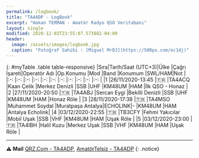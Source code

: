 ```yaml
---
permalink: /logbook/
title: "TA4ADP - LogBook"
excerpt: "Hakan TERMAN - Amatör Radyo QSO Veritabanı"
layout: single
modified: 2020-12-03T23:55:07.573882-04:00
header:
  image: /assets/images/logbook.jpg
  caption: "Fotoğraf Sahibi : [Miguel MrDJ](https://500px.com/ec1dj)"
---
```

{: #myTable .table table-responsive}
|Sıra|Tarih/Saat (UTC+3)|Ülke  |Çağrı İşareti|Operatör Adı     |Op.Konumu        |Mod     |Band  |Konumum |SWL/HAM|Not             |
|:-: |:-:               |:-:   |:-:          |:-:              |:-:              |:-:     |:-:   |:-:     |:-:    |:-:             |
|1   |26/11/2020-13:45  |:tr:  |TA4ACQ       |Kaan Çelik       |Merkez Denizli   |SSB     |UHF   |KM48UM  |HAM    |İlk QSO - Honaz |
|2   |27/11/2020-20:50  |:tr:  |TA4ABJ       |Sercan Eygi      |Bekilli Denizli  |SSB     |UHF   |KM48UM  |HAM    |Honaz Röle      |
|3   |28/11/2020-17:38  |:tr:  |TA4MSO       |Muhammet Soydal  |Muratpaşa Antalya|ECHOLINK|-     |KM48UM  |HAM    |Antalya Echolink|
|4   |03/12/2020-22:55  |:tr:  |TB3CFY       |Fehmi Yakıcılar  |Mobil Uşak       |SSB     |VHF   |KM48UM  |HAM    |Uşak Röle       |
|5   |03/12/2020-23:00  |:tr:  |TA4IBH       |Halil Kuzu       |Merkez Uşak      |SSB     |VHF   |KM48UM  |HAM    |Uşak Röle       |

---

**:warning: Mail** [QRZ.Com - TA4ADP](https://www.qrz.com/db/TA4ADP), [AmatörTelsiz - TA4ADP](https://qrz.amatortelsiz.com.tr/profil/TA4ADP)
{: .notice}
